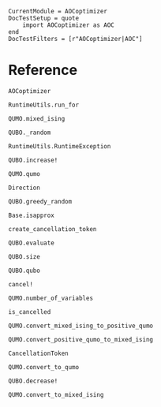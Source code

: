 ```@meta
CurrentModule = AOCoptimizer
DocTestSetup = quote
    import AOCoptimizer as AOC
end
DocTestFilters = [r"AOCoptimizer|AOC"]
```

# Reference

```@docs
AOCoptimizer
```

```@docs
RuntimeUtils.run_for
```

```@docs
QUMO.mixed_ising
```

```@docs
QUBO._random
```

```@docs
RuntimeUtils.RuntimeException
```

```@docs
QUBO.increase!
```

```@docs
QUMO.qumo
```

```@docs
Direction
```

```@docs
QUBO.greedy_random
```

```@docs
Base.isapprox
```

```@docs
create_cancellation_token
```

```@docs
QUBO.evaluate
```

```@docs
QUBO.size
```

```@docs
QUBO.qubo
```

```@docs
cancel!
```

```@docs
QUMO.number_of_variables
```

```@docs
is_cancelled
```

```@docs
QUMO.convert_mixed_ising_to_positive_qumo
```

```@docs
QUMO.convert_positive_qumo_to_mixed_ising
```

```@docs
CancellationToken
```

```@docs
QUMO.convert_to_qumo
```

```@docs
QUBO.decrease!
```

```@docs
QUMO.convert_to_mixed_ising
```
